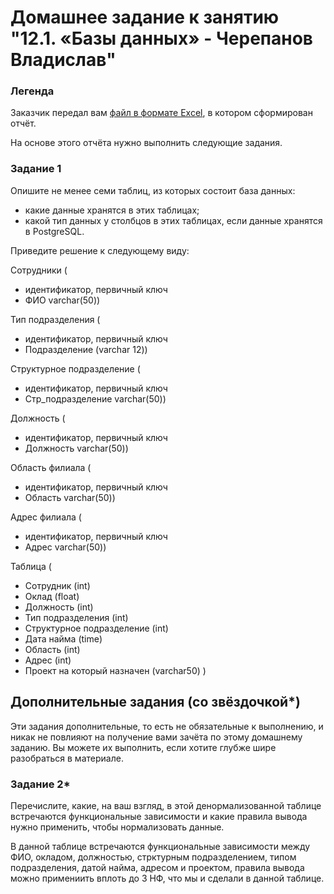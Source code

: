  # Домашнее задание к занятию "12.1. «Базы данных» - Черепанов Владислав"





### Легенда

Заказчик передал вам [файл в формате Excel](https://github.com/netology-code/sdb-homeworks/blob/main/resources/hw-12-1.xlsx), в котором сформирован отчёт. 

На основе этого отчёта нужно выполнить следующие задания.

### Задание 1

Опишите не менее семи таблиц, из которых состоит база данных:

- какие данные хранятся в этих таблицах;
- какой тип данных у столбцов в этих таблицах, если данные хранятся в PostgreSQL.

Приведите решение к следующему виду:

Сотрудники (
- идентификатор, первичный ключ
- ФИО varchar(50))  

Тип подразделения (
- идентификатор, первичный ключ
- Подразделение (varchar 12))  

Структурное подразделение (  
- идентификатор, первичный ключ
- Стр_подразделение varchar(50))  

Должность (  
- идентификатор, первичный ключ
- Должность varchar(50))  

Область филиала (  
- идентификатор, первичный ключ
- Область varchar(50))  

Адрес филиала (  
- идентификатор, первичный ключ
- Адрес varchar(50))  

Таблица (  
- Сотрудник (int)  
- Оклад (float)  
- Должность (int)  
- Тип подразделения (int) 
- Структурное подразделение (int)  
- Дата найма (time)
- Область (int)  
- Адрес (int)  
- Проект на который назначен (varchar50)
)



## Дополнительные задания (со звёздочкой*)
Эти задания дополнительные, то есть не обязательные к выполнению, и никак не повлияют на получение вами зачёта по этому домашнему заданию. Вы можете их выполнить, если хотите глубже шире разобраться в материале.


### Задание 2*

Перечислите, какие, на ваш взгляд, в этой денормализованной таблице встречаются функциональные зависимости и какие правила вывода нужно применить, чтобы нормализовать данные.  

В данной таблице встречаются функциональные зависимости между ФИО, окладом, должностью, стрктурным подразделением, типом подразделения, датой найма, адресом и проектом, правила вывода можно примениить вплоть до 3 НФ, что мы и сделали в данной таблице.
